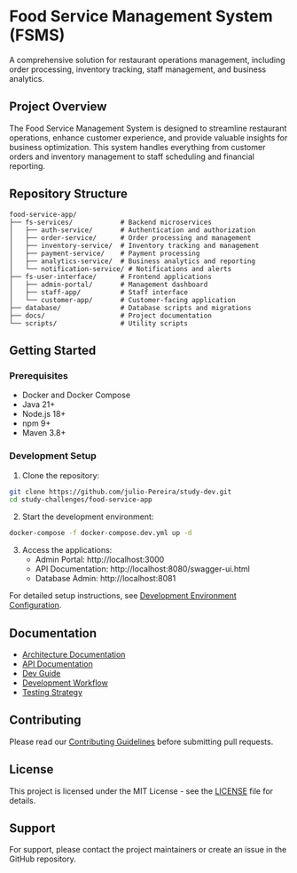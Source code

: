 # Food Service Management System (FSMS)

A comprehensive solution for restaurant operations management, including order processing, inventory tracking, staff management, and business analytics.

## Project Overview

The Food Service Management System is designed to streamline restaurant operations, enhance customer experience, and provide valuable insights for business optimization. This system handles everything from customer orders and inventory management to staff scheduling and financial reporting.

## Repository Structure

```
food-service-app/
├── fs-services/            # Backend microservices
│   ├── auth-service/       # Authentication and authorization
│   ├── order-service/      # Order processing and management
│   ├── inventory-service/  # Inventory tracking and management
│   ├── payment-service/    # Payment processing
│   ├── analytics-service/  # Business analytics and reporting
│   └── notification-service/ # Notifications and alerts
├── fs-user-interface/      # Frontend applications
│   ├── admin-portal/       # Management dashboard
│   ├── staff-app/          # Staff interface
│   └── customer-app/       # Customer-facing application
├── database/               # Database scripts and migrations
├── docs/                   # Project documentation
└── scripts/                # Utility scripts
```

## Getting Started

### Prerequisites

- Docker and Docker Compose
- Java 21+
- Node.js 18+
- npm 9+
- Maven 3.8+

### Development Setup

1. Clone the repository:
```bash
git clone https://github.com/julio-Pereira/study-dev.git
cd study-challenges/food-service-app
```

2. Start the development environment:
```bash
docker-compose -f docker-compose.dev.yml up -d
```

3. Access the applications:
   - Admin Portal: http://localhost:3000
   - API Documentation: http://localhost:8080/swagger-ui.html
   - Database Admin: http://localhost:8081

For detailed setup instructions, see [Development Environment Configuration](./docs/development-environment.md).

## Documentation

- [Architecture Documentation](./docs/architecture.md)
- [API Documentation](./docs/api.md)
- [Dev Guide](./docs/dev-guide.md)
- [Development Workflow](./docs/project-board.md)
- [Testing Strategy](./docs/testing.md)

## Contributing

Please read our [Contributing Guidelines](./docs/contributing.md) before submitting pull requests.

## License

This project is licensed under the MIT License - see the [LICENSE](LICENSE) file for details.

## Support

For support, please contact the project maintainers or create an issue in the GitHub repository.
